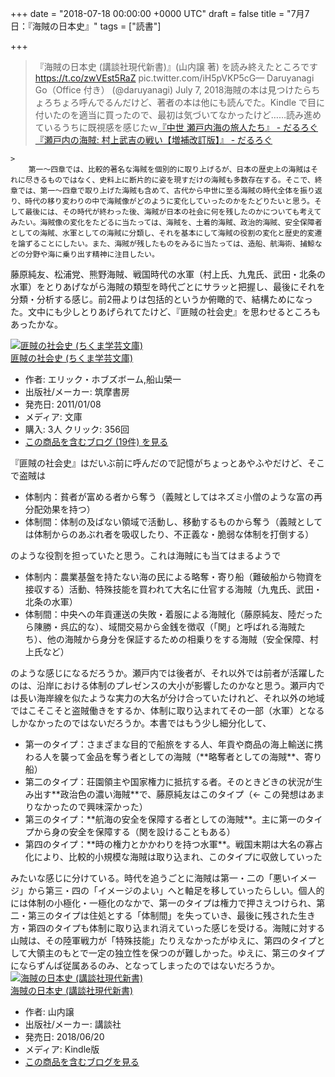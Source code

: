 
+++
date = "2018-07-18 00:00:00 +0000 UTC"
draft = false
title = "7月7日：『海賊の日本史』"
tags = ["読書"]

+++
>『海賊の日本史 (講談社現代新書)』(山内譲 著) を読み終えたところです https://t.co/zwVEst5RaZ pic.twitter.com/iH5pVKP5cG— Daruyanagi Go（Office 付き） (@daruyanagi) July 7, 2018<script async="" src="https://platform.twitter.com/widgets.js" charset="utf-8"></script>海賊の本は見つけたらちょろちょろ呼んでるんだけど、著者の本は他にも読んでた。Kindle で目に付いたのを適当に買ったので、最初は気づいてなかったけど……読み進めているうちに既視感を感じたｗ[『中世 瀬戸内海の旅人たち』 - だるろぐ](https://blog.daruyanagi.jp/entry/2017/05/18/014141)[『瀬戸内の海賊: 村上武吉の戦い【増補改訂版】』 - だるろぐ](https://blog.daruyanagi.jp/entry/2015/11/28/232447)<br/>


    >
        第一～四章では、比較的著名な海賊を個別的に取り上げるが、日本の歴史上の海賊はそれに尽きるものではなく、史料上に断片的に姿を現すだけの海賊も多数存在する。そこで、終章では、第一～四章で取り上げた海賊も含めて、古代から中世に至る海賊の時代全体を振り返り、時代の移り変わりの中で海賊像がどのように変化していったのかをたどりたいと思う。そして最後には、その時代が終わった後、海賊が日本の社会に何を残したのかについても考えてみたい。海賊像の変化をたどるに当たっては、海賊を、土着的海賊、政治的海賊、安全保障者としての海賊、水軍としての海賊に分類し、それを基本にして海賊の役割の変化と歴史的変遷を論ずることにしたい。また、海賊が残したものをみるに当たっては、造船、航海術、捕鯨などの分野や海に乗り出す精神に注目したい。

    
藤原純友、松浦党、熊野海賊、戦国時代の水軍（村上氏、九鬼氏、武田・北条の水軍）をとりあげながら海賊の類型を時代ごとにサラッと把握し、最後にそれを分類・分析する感じ。前2冊よりは包括的というか俯瞰的で、結構ためになった。文中にも少しとりあげられてたけど、『匪賊の社会史』を思わせるところもあったかな。<div class="hatena-asin-detail"><a href="http://www.amazon.co.jp/exec/obidos/ASIN/4480093443/bestylesnet-22/"><img src="https://images-fe.ssl-images-amazon.com/images/I/51AkKsfSYPL._SL160_.jpg" class="hatena-asin-detail-image" alt="匪賊の社会史 (ちくま学芸文庫)" title="匪賊の社会史 (ちくま学芸文庫)"/></a><div class="hatena-asin-detail-info"><a href="http://www.amazon.co.jp/exec/obidos/ASIN/4480093443/bestylesnet-22/">匪賊の社会史 (ちくま学芸文庫)</a><ul><li><span class="hatena-asin-detail-label">作者:</span> エリック・ホブズボーム,船山榮一</li><li><span class="hatena-asin-detail-label">出版社/メーカー:</span> 筑摩書房</li><li><span class="hatena-asin-detail-label">発売日:</span> 2011/01/08</li><li><span class="hatena-asin-detail-label">メディア:</span> 文庫</li><li><span class="hatena-asin-detail-label">購入</span>: 3人 <span class="hatena-asin-detail-label">クリック</span>: 356回</li><li><a href="http://d.hatena.ne.jp/asin/4480093443/bestylesnet-22" target="_blank">この商品を含むブログ (19件) を見る</a></li></ul></div><div class="hatena-asin-detail-foot"></div></div>『匪賊の社会史』はだいぶ前に呼んだので記憶がちょっとあやふやだけど、そこで盗賊は

<ul>
<li>体制内：貧者が富める者から奪う（義賊としてはネズミ小僧のような富の再分配効果を持つ）</li>
<li>体制間：体制の及ばない領域で活動し、移動するものから奪う（義賊としては体制からのあぶれ者を吸収したり、不正義な・脆弱な体制を打倒する）</li>
</ul>のような役割を担っていたと思う。これは海賊にも当てはまるようで

<ul>
<li>体制内：農業基盤を持たない海の民による略奪・寄り船（難破船から物資を接収する）活動、特殊技能を買われて大名に仕官する海賊（九鬼氏、武田・北条の水軍）</li>
<li>体制間：中央への年貢運送の失敗・着服による海賊化（藤原純友、陸だったら陳勝・呉広的な）、域間交易から金銭を徴収（「関」と呼ばれる海賊たち）、他の海賊から身分を保証するための相乗りをする海賊（安全保障、村上氏など）</li>
</ul>のような感じになるだろうか。瀬戸内では後者が、それ以外では前者が活躍したのは、沿岸における体制のプレゼンスの大小が影響したのかなと思う。瀬戸内では長い海岸線を似たような実力の大名が分け合っていたけれど、それ以外の地域ではこそこそと盗賊働きをするか、体制に取り込まれてその一部（水軍）となるしかなかったのではないだろうか。本書ではもう少し細分化して、

<ul>
<li>第一のタイプ：さまざまな目的で船旅をする人、年貢や商品の海上輸送に携わる人を襲って金品を奪う者としての海賊（**略奪者としての海賊**、寄り船）</li>
<li>第二のタイプ：荘園領主や国家権力に抵抗する者。そのときどきの状況が生み出す**政治色の濃い海賊**で、藤原純友はこのタイプ（← この発想はあまりなかったので興味深かった）</li>
<li>第三のタイプ：**航海の安全を保障する者としての海賊**。主に第一のタイプから身の安全を保障する（関を設けることもある）</li>
<li>第四のタイプ：**時の権力とかかわりを持つ水軍**。戦国末期は大名の寡占化により、比較的小規模な海賊は取り込まれ、このタイプに収斂していった</li>
</ul>みたいな感じに分けている。時代を追うごとに海賊は第一・二の「悪いイメージ」から第三・四の「イメージのよい」へと軸足を移していったらしい。個人的には体制の小極化・一極化のなかで、第一のタイプは権力で押さえつけられ、第二・第三のタイプは住処とする「体制間」を失っていき、最後に残された生き方・第四のタイプも体制に取り込まれ消えていった感じを受ける。海賊に対する山賊は、その陸軍戦力が「特殊技能」たりえなかったがゆえに、第四のタイプとして大領主のもとで一定の独立性を保つのが難しかった。ゆえに、第三のタイプにならずんば従属あるのみ、となってしまったのではないだろうか。<div class="hatena-asin-detail"><a href="http://www.amazon.co.jp/exec/obidos/ASIN/B07DHHNW1K/bestylesnet-22/"><img src="https://images-fe.ssl-images-amazon.com/images/I/51wHB1OsL6L._SL160_.jpg" class="hatena-asin-detail-image" alt="海賊の日本史 (講談社現代新書)" title="海賊の日本史 (講談社現代新書)"/></a><div class="hatena-asin-detail-info"><a href="http://www.amazon.co.jp/exec/obidos/ASIN/B07DHHNW1K/bestylesnet-22/">海賊の日本史 (講談社現代新書)</a><ul><li><span class="hatena-asin-detail-label">作者:</span> 山内譲</li><li><span class="hatena-asin-detail-label">出版社/メーカー:</span> 講談社</li><li><span class="hatena-asin-detail-label">発売日:</span> 2018/06/20</li><li><span class="hatena-asin-detail-label">メディア:</span> Kindle版</li><li><a href="http://d.hatena.ne.jp/asin/B07DHHNW1K/bestylesnet-22" target="_blank">この商品を含むブログを見る</a></li></ul></div><div class="hatena-asin-detail-foot"></div></div>


